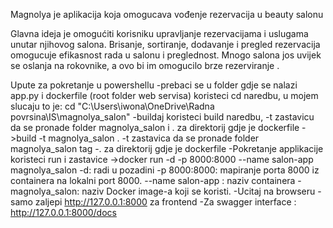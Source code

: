 Magnolya je aplikacija koja omogucava vođenje rezervacija u beauty salonu

Glavna ideja je omogućiti korisniku upravljanje rezervacijama i uslugama unutar njihovog salona. Brisanje, sortiranje, dodavanje i pregled rezervacija omogucuje efikasnost rada u salonu i preglednost. Mnogo salona jos uvijek se oslanja na rokovnike, a ovo bi im omogucilo brze rezerviranje .

Upute za pokretanje u powershellu 
-prebaci se u folder gdje se nalazi app.py i dockerfile (root folder web servisa) koristeci cd naredbu, u mojem slucaju to je: cd "C:\Users\iwona\OneDrive\Radna povrsina\IS\magnolya_salon"
-buildaj koristeci build naredbu, -t zastavicu da se pronade folder magnolya_salon i . za direktorij gdje je dockerfile
    ->build -t  magnolya_salon .
    -t zastavica da se pronade folder magnolya_salon tag 
    -. za direktorij gdje je dockerfile
-Pokretanje applikacije koristeci run i zastavice
    ->docker run -d -p 8000:8000 --name salon-app magnolya_salon
    -d: radi u pozadini
    -p 8000:8000: mapiranje porta 8000 iz containera na lokalni port 8000.
    --name salon-app : naziv containera
    -magnolya_salon: naziv Docker image-a koji se koristi.
-Ucitaj na browseru
    -samo zaljepi http://127.0.0.1:8000 za frontend
    -Za swagger interface : http://127.0.0.1:8000/docs
